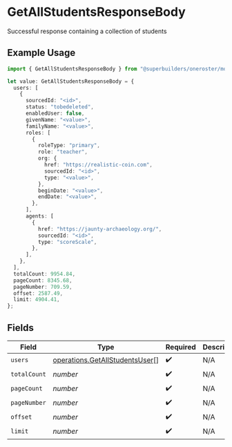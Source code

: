 # GetAllStudentsResponseBody

Successful response containing a collection of students

## Example Usage

```typescript
import { GetAllStudentsResponseBody } from "@superbuilders/oneroster/models/operations";

let value: GetAllStudentsResponseBody = {
  users: [
    {
      sourcedId: "<id>",
      status: "tobedeleted",
      enabledUser: false,
      givenName: "<value>",
      familyName: "<value>",
      roles: [
        {
          roleType: "primary",
          role: "teacher",
          org: {
            href: "https://realistic-coin.com",
            sourcedId: "<id>",
            type: "<value>",
          },
          beginDate: "<value>",
          endDate: "<value>",
        },
      ],
      agents: [
        {
          href: "https://jaunty-archaeology.org/",
          sourcedId: "<id>",
          type: "scoreScale",
        },
      ],
    },
  ],
  totalCount: 9954.84,
  pageCount: 8345.68,
  pageNumber: 709.59,
  offset: 2587.49,
  limit: 4904.41,
};
```

## Fields

| Field                                                                            | Type                                                                             | Required                                                                         | Description                                                                      |
| -------------------------------------------------------------------------------- | -------------------------------------------------------------------------------- | -------------------------------------------------------------------------------- | -------------------------------------------------------------------------------- |
| `users`                                                                          | [operations.GetAllStudentsUser](../../models/operations/getallstudentsuser.md)[] | :heavy_check_mark:                                                               | N/A                                                                              |
| `totalCount`                                                                     | *number*                                                                         | :heavy_check_mark:                                                               | N/A                                                                              |
| `pageCount`                                                                      | *number*                                                                         | :heavy_check_mark:                                                               | N/A                                                                              |
| `pageNumber`                                                                     | *number*                                                                         | :heavy_check_mark:                                                               | N/A                                                                              |
| `offset`                                                                         | *number*                                                                         | :heavy_check_mark:                                                               | N/A                                                                              |
| `limit`                                                                          | *number*                                                                         | :heavy_check_mark:                                                               | N/A                                                                              |